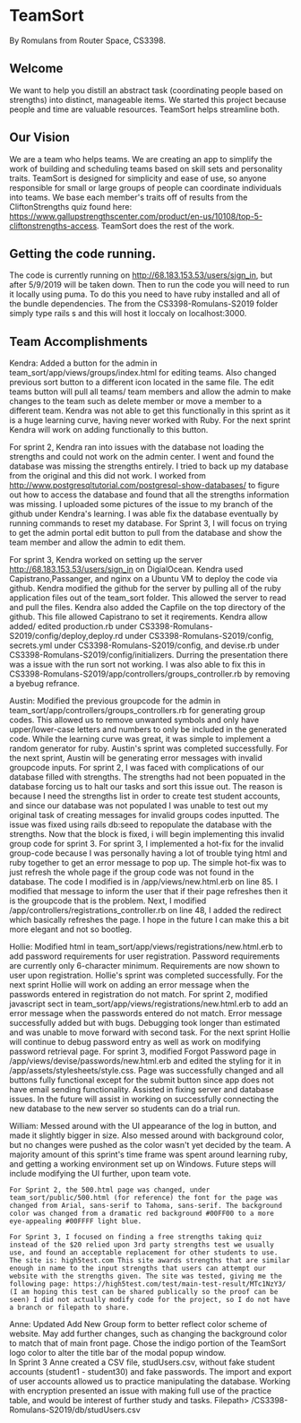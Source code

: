 # TeamSort
By Romulans from Router Space, CS3398.

## Welcome
We want to help you distill an abstract task (coordinating people based on strengths) into distinct, manageable items.  We started this project because people and time are valuable resources.  TeamSort helps streamline both.

## Our Vision
We are a team who helps teams.  We are creating an app to simplify the work of building and scheduling teams based on skill sets and personality traits.  TeamSort is designed for simplicity and ease of use, so anyone responsible for small or large groups of people can coordinate individuals into teams.  We base each member's traits off of results from the CliftonStrengths quiz found here:
https://www.gallupstrengthscenter.com/product/en-us/10108/top-5-cliftonstrengths-access.
TeamSort does the rest of the work.

## Getting the code running.
The code is currently running on  http://68.183.153.53/users/sign_in, but after 5/9/2019 will be taken down. Then to run the code you will need to run it locally using puma. To do this you need to have ruby installed and all of the bundle dependencies. The from the CS3398-Romulans-S2019 folder simply type rails s and this will host it loccaly on localhost:3000. 

## Team Accomplishments

Kendra:
    Added a button for the admin in team_sort/app/views/groups/index.html for editing teams. Also changed previous sort button  to a different icon located in the same file. The edit teams button will pull all teams/ team members and allow the admin to make changes to the team such as delete member or move a member to a different team. Kendra was not able to get this functionally in this sprint as it is a huge learning curve, having never worked with Ruby. For the next sprint Kendra will work on adding functionally to this button.

  For sprint 2, Kendra ran into issues with the database not loading the strengths and could not work on the admin center. I went and found the database was missing the strengths entirely. I tried to back up my database from the original and this did not work. I worked from http://www.postgresqltutorial.com/postgresql-show-databases/ to figure out how to access the database and found that all the strengths information was missing. I uploaded some pictures of the issue to my branch of the github under Kendra's learning. I was able fix the database eventually by running commands to reset my database. For Sprint 3, I will focus on trying to get the admin portal edit button to pull from the database and show the team member and allow the admin to edit them.
  
  For sprint 3, Kendra worked on setting up the server http://68.183.153.53/users/sign_in on DigialOcean. Kendra used Capistrano,Passanger, and nginx on a Ubuntu VM to deploy the code via github. Kendra modified the github for the server by pulling all of the ruby application files out of the team_sort folder. This allowed the server to read and pull the files. Kendra also added the Capfile on the top directory of the github. This file allowed Capistrano to set it reqirements. Kendra allow added/ edited production.rb under CS3398-Romulans-S2019/config/deploy,deploy.rd under CS3398-Romulans-S2019/config, secrets.yml under CS3398-Romulans-S2019/config, and devise.rb under CS3398-Romulans-S2019/config/initializers. Durring the presentation there was a issue with the run sort not working. I was also able to fix this in CS3398-Romulans-S2019/app/controllers/groups_controller.rb by removing a byebug refrance. 

Austin:
    Modified the previous groupcode for the admin in team_sort/app/controllers/groups_controllers.rb for generating group codes. This allowed us to remove unwanted symbols and only have upper/lower-case letters and numbers to only be included in the generated code. While the learning curve was great, it was simple to implement a random generator for ruby. Austin's sprint was completed successfully. For the next sprint, Austin will be generating error messages with invalid groupcode inputs.
    For sprint 2, I was faced with complications of our database filled with strengths. The strengths had not been popuated in the database forcing us to halt our tasks and sort this issue out. The reason is because I need the strengths list in order to create test student accounts, and since our database was not populated I was unable to test out my original task of creating messages for invalid groups codes inputted. The issue was fixed using rails db:seed to repopulate the database with the strengths. Now that the block is fixed, i will begin implementing this invalid group code for sprint 3.
   For sprint 3, I implemented a hot-fix for the invalid group-code because I was personally having a lot of trouble tying html and ruby together to get an error message to pop up. The simple hot-fix was to just refresh the whole page if the group code was not found in the database. The code I modified is in /app/views/new.html.erb on line 85. I modified that message to inform the user that if their page refreshes then it is the groupcode that is the problem. Next, I modified /app/controllers/registrations_controller.rb on line 48, I added the redirect which basically refreshes the page. I hope in the future I can make this a bit more elegant and not so bootleg.

Hollie:
	Modified html in team_sort/app/views/registrations/new.html.erb to add password requirements for user registration. Password requirements are currently only 6-character minimum. Requirements are now shown to user upon registration. Hollie's sprint was completed successfully. For the next sprint Hollie will work on adding an error message when the passwords entered in registration do not match.
	For sprint 2, modified javascript sect in team_sort/app/views/registrations/new.html.erb to add an error message when the passwords entered do not match. Error message successfully added but with bugs. Debugging took longer than estimated and was unable to move forward with second task. For the next sprint Hollie will continue to debug password entry as well as work on modifying password retrieval page.
	For sprint 3, modified Forgot Password page in /app/views/devise/passwords/new.html.erb and edited the styling for it in /app/assets/stylesheets/style.css. Page was successfully changed and all buttons fully functional except for the submit button since app does not have email sending functionality. Assisted in fixing server and database issues. In the future will assist in working on successfully connecting the new database to the new server so students can do a trial run.

William:
    Messed around with the UI appearance of the log in button, and made it slightly bigger in size. Also messed around with background color, but no changes were pushed as the color wasn't yet decided by the team. A majority amount of this sprint's time frame was spent around learning ruby, and getting a working environment set up on Windows. Future steps will include modifying the UI further, upon team vote.

    For Sprint 2, the 500.html page was changed, under team_sort/public/500.html (for reference) the font for the page was changed from Arial, sans-serif to Tahoma, sans-serif. The background color was changed from a dramatic red background #00FF00 to a more eye-appealing #00FFFF light blue.
    
    For Sprint 3, I focused on finding a free strengths taking quiz instead of the $20 relied upon 3rd party strengths test we usually use, and found an acceptable replacement for other students to use. The site is: high5test.com This site awards strengths that are similar enough in name to the input strengths that users can attempt our website with the strengths given. The site was tested, giving me the following page: https://high5test.com/test/main-test-result/MTc1NzY3/ (I am hoping this test can be shared publically so the proof can be seen) I did not actually modify code for the project, so I do not have a branch or filepath to share. 

Anne:
    Updated Add New Group form to better reflect color scheme of website.  May add further changes, such as changing the background color to match that of main front page.  Chose the indigo portion of the TeamSort logo color to alter the title bar of the modal popup window.  
    In Sprint 3 Anne created a CSV file, studUsers.csv, without fake student accounts (student1 - student30) and fake passwords.  The import and export of user accounts allowed us to practice manipulating the database.  Working with encryption presented an issue with making full use of the practice table, and would be interest of further study and tasks.  Filepath> /CS3398-Romulans-S2019/db/studUsers.csv
